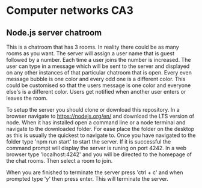 # Computer networks CA3
## Node.js server chatroom

This is a chatroom that has 3 rooms. In reality there could be as many rooms as you want. The server will assign a user name that is guest followed by a number. Each time a user joins the number is increased. The user can type in a message which will be sent to the server and displayed on any other instances of that particular chatroom that is open. Every even message bubble is one color and every odd one is a different color. This could be customised so that the users message is one color and everyone else's is a different color. Users get notified when another user enters or leaves the room.

To setup the server you should clone or download this repository. In a browser navigate to https://nodejs.org/en/ and download the LTS version of node. When it has installed open a command line or a node terminal and navigate to the downloaded folder. For ease place the folder on the desktop as this is usually the quickest to navigate to. Once you have navigated to the folder type 'npm run start' to start the server. If it is successful the command prompt will display the server is runing on port 4242. In a web browser type 'localhost:4242' and you will be directed to the homepage of the chat rooms. Then select a room to join.

When you are finished to terminate the server press 'ctrl + c' and when prompted type 'y' then press enter. This will terminate the server. 
